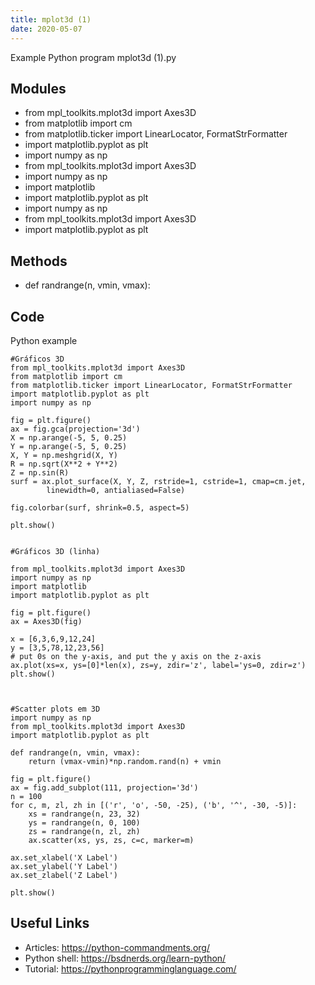 ```yaml
---
title: mplot3d (1)
date: 2020-05-07
---
```

Example Python program mplot3d (1).py

## Modules

* from mpl_toolkits.mplot3d import Axes3D
* from matplotlib import cm
* from matplotlib.ticker import LinearLocator, FormatStrFormatter
* import matplotlib.pyplot as plt
* import numpy as np
* from mpl_toolkits.mplot3d import Axes3D
* import numpy as np
* import matplotlib
* import matplotlib.pyplot as plt
* import numpy as np
* from mpl_toolkits.mplot3d import Axes3D
* import matplotlib.pyplot as plt

## Methods

* def randrange(n, vmin, vmax):

## Code

Python example

    
    
    #Gráficos 3D
    from mpl_toolkits.mplot3d import Axes3D
    from matplotlib import cm
    from matplotlib.ticker import LinearLocator, FormatStrFormatter
    import matplotlib.pyplot as plt
    import numpy as np
    
    fig = plt.figure()
    ax = fig.gca(projection='3d')
    X = np.arange(-5, 5, 0.25)
    Y = np.arange(-5, 5, 0.25)
    X, Y = np.meshgrid(X, Y)
    R = np.sqrt(X**2 + Y**2)
    Z = np.sin(R)
    surf = ax.plot_surface(X, Y, Z, rstride=1, cstride=1, cmap=cm.jet,
            linewidth=0, antialiased=False)
    
    fig.colorbar(surf, shrink=0.5, aspect=5)
    
    plt.show()
    
    
    #Gráficos 3D (linha)
    
    from mpl_toolkits.mplot3d import Axes3D
    import numpy as np
    import matplotlib
    import matplotlib.pyplot as plt
    
    fig = plt.figure()
    ax = Axes3D(fig)
    
    x = [6,3,6,9,12,24]
    y = [3,5,78,12,23,56]
    # put 0s on the y-axis, and put the y axis on the z-axis
    ax.plot(xs=x, ys=[0]*len(x), zs=y, zdir='z', label='ys=0, zdir=z')
    plt.show()
    
    
    
    #Scatter plots em 3D
    import numpy as np
    from mpl_toolkits.mplot3d import Axes3D
    import matplotlib.pyplot as plt
    
    def randrange(n, vmin, vmax):
        return (vmax-vmin)*np.random.rand(n) + vmin
    
    fig = plt.figure()
    ax = fig.add_subplot(111, projection='3d')
    n = 100
    for c, m, zl, zh in [('r', 'o', -50, -25), ('b', '^', -30, -5)]:
        xs = randrange(n, 23, 32)
        ys = randrange(n, 0, 100)
        zs = randrange(n, zl, zh)
        ax.scatter(xs, ys, zs, c=c, marker=m)
    
    ax.set_xlabel('X Label')
    ax.set_ylabel('Y Label')
    ax.set_zlabel('Z Label')
    
    plt.show()
    

## Useful Links

- Articles: https://python-commandments.org/
- Python shell: https://bsdnerds.org/learn-python/
- Tutorial: https://pythonprogramminglanguage.com/
